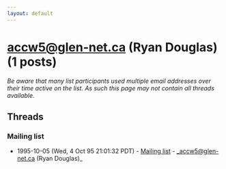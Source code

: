 ```yaml
---
layout: default
---
```


# accw5@glen-net.ca (Ryan Douglas) (1 posts)

_Be aware that many list participants used multiple email addresses over their time active on the list. As such this page may not contain all threads available._

## Threads

### Mailing list
+ 1995-10-05 (Wed, 4 Oct 95 21:01:32 PDT) - [Mailing list](/archive/1995/10/2595236db155b34ec1990957cbe9114ae8cf68363eefbb7ece564031d8f0f48c) - _accw5@glen-net.ca (Ryan Douglas)_


